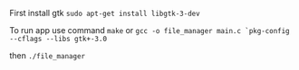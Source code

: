 First install gtk ```sudo apt-get install libgtk-3-dev```

To run app use command ``` make ``` or ```gcc -o file_manager main.c `pkg-config --cflags --libs gtk+-3.0```

then ```./file_manager```

